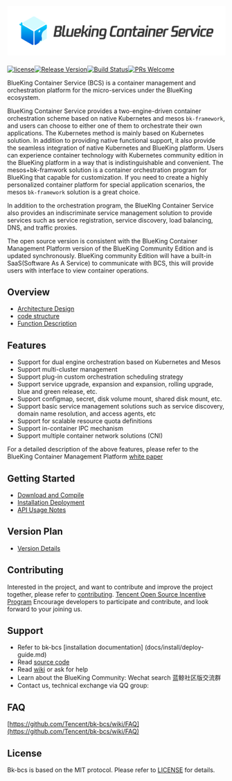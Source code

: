 ![BCS.png](./docs/logo/logo_en.png)
---
[![license](https://img.shields.io/badge/license-mit-brightgreen.svg?style=flat)](https://github.com/Tencent/bk-bcs/blob/master/LICENSE)[![Release Version](https://img.shields.io/badge/release-1.12.0-brightgreen.svg)](https://github.com/Tencent/bk-bcs/releases)[![Build Status](https://travis-ci.org/Tencent/bk-bcs.svg?branch=master)](https://travis-ci.org/Tencent/bk-bcs)[![PRs Welcome](https://img.shields.io/badge/PRs-welcome-brightgreen.svg)](https://github.com/Tencent/bk-bcs/pulls)  


BlueKing Container Service (BCS) is a container management and orchestration platform for the micro-services under the BlueKing ecosystem.

BlueKing Container Service provides a two-engine-driven container orchestration scheme based on native Kubernetes and mesos `bk-framework`, and users can choose to either one of them to orchestrate their own applications. The Kubernetes method is mainly based on Kubernetes solution. In addition to providing native functional support, it also provide the seamless integration of native Kubernetes and BlueKing platform. Users can experience container technology with Kubernetes community edition in the BlueKing platform in a way that is indistinguishable and  convenient. The mesos+bk-framwork solution is a container orchestration program for BlueKing that capable for customization. If you need to create a highly personalized container platform for special application scenarios, the mesos `bk-framework` solution is a great choice.

In addition to the orchestration program, the BlueKIng Container Service also provides an indiscriminate service management solution to provide services such as service registration, service discovery, load balancing, DNS, and traffic proxies.

The open source version is consistent with the BlueKing Container Management Platform version of the BlueKing Community Edition and is updated synchronously. BlueKing community Edition will have a built-in SaaS(Software As A Service) to communicate with BCS, this will provide users with interface to view container operations.

## Overview

* [Architecture Design](./docs/overview/architecture.md)
* [code structure](./docs/overview/code_directory.md)
* [Function Description](./docs/overview/function.md)

## Features

* Support for dual engine orchestration based on Kubernetes and Mesos
* Support multi-cluster management
* Support plug-in custom orchestration scheduling strategy
* Support service upgrade, expansion and expansion, rolling upgrade, blue and green release, etc.
* Support configmap, secret, disk volume mount, shared disk mount, etc.
* Support basic service management solutions such as service discovery, domain name resolution, and access agents, etc
* Support for scalable resource quota definitions
* Support in-container IPC mechanism
* Support multiple container network solutions (CNI)

For a detailed description of the above features, please refer to the BlueKing Container Management Platform [white paper](https://bk.tencent.com/docs/)

## Getting Started

* [Download and Compile](docs/install/source_compile.md)
* [Installation Deployment](docs/install/deploy-guide.md)
* [API Usage Notes](./docs/apidoc/api.md)

## Version Plan

* [Version Details](./docs/version/README.md)

## Contributing

Interested in the project, and want to contribute and improve the project together, please refer to [contributing](./CONTRIBUTING.md).
[Tencent Open Source Incentive Program](https://opensource.tencent.com/contribution) Encourage developers to participate and contribute, and look forward to your joining us.

## Support

* Refer to bk-bcs [installation documentation] (docs/install/deploy-guide.md)
* Read [source code](https://github.com/Tencent/bk-bcs)
* Read [wiki](https://github.com/Tencent/bk-bcs/wiki) or ask for help
* Learn about the BlueKing Community: Wechat search 蓝鲸社区版交流群
* Contact us, technical exchange via QQ group:

## FAQ

[https://github.com/Tencent/bk-bcs/wiki/FAQ](https://github.com/Tencent/bk-bcs/wiki/FAQ)

## License

Bk-bcs is based on the MIT protocol. Please refer to [LICENSE](./LICENSE.TXT) for details.
